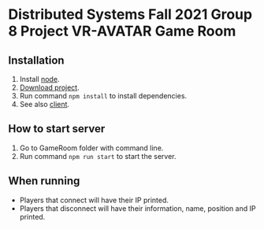 # Distributed Systems Fall 2021 Group 8 Project VR-AVATAR Game Room

## Installation

1. Install [node](https://nodejs.org/en/download/package-manager/).
2. [Download project](https://github.com/Distributed-Systems-Fall-2021-Group-8/VR-AVATAR-GameRoom/archive/refs/heads/main.zip).
3. Run command `npm install` to install dependencies.
4. See also [client](https://github.com/Distributed-Systems-Fall-2021-Group-8/VR-AVATAR-Client).

## How to start server
1. Go to GameRoom folder with command line.
2. Run command `npm run start` to start the server.

## When running
* Players that connect will have their IP printed.
* Players that disconnect will have their information, name, position and IP printed. 